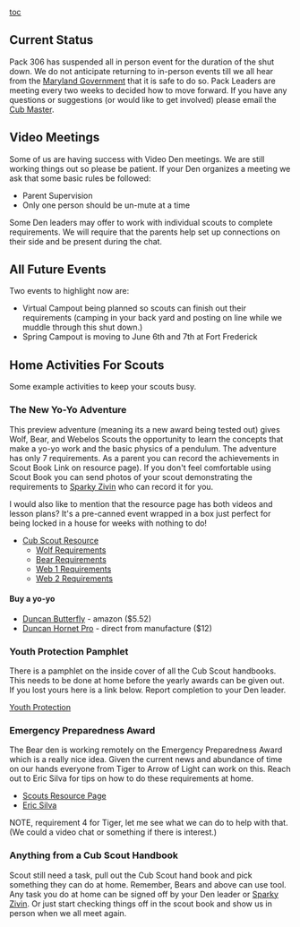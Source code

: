 
[toc](toc)

## Current Status
Pack 306 has suspended all in person event for the duration of the shut down. We do not anticipate returning to in-person events till we all hear from the [Maryland Government](https://coronavirus.maryland.gov) that it is safe to do so. Pack Leaders are meeting every two weeks to decided how to move forward. If you have any questions or suggestions (or would like to get involved) please email the [Cub Master](mailto:cubmaster@cub306.org).

## Video Meetings
Some of us are having success with Video Den meetings. We are still working things out so please be patient. If your Den organizes a meeting we ask that some basic rules be followed:

* Parent Supervision
* Only one person should be un-mute at a time

Some Den leaders may offer to work with individual scouts to complete requirements. We will require that the parents help set up connections on their side and be present during the chat.

## All Future Events

Two events to highlight now are:

* Virtual Campout being planned so scouts can finish out their requirements (camping in your back yard and posting on line while we muddle through this shut down.)
* Spring Campout is moving to June 6th and 7th at Fort Frederick

## Home Activities For Scouts
Some example activities to keep your scouts busy.

### The New Yo-Yo Adventure
This preview adventure (meaning its a new award being tested out) gives Wolf, Bear, and Webelos Scouts the opportunity to learn the concepts that make a yo-yo work and the basic physics of a pendulum. The adventure has only 7 requirements. As a parent you can record the achievements in Scout Book Link on resource page). If you don't feel comfortable using Scout Book you can send photos of your scout demonstrating the requirements to [Sparky Zivin](mailto:awards@cub306.org?subject=yo-yo) who can record it for you.

I would also like to mention that the resource page has both videos and lesson plans? It's a pre-canned event wrapped in a box just perfect for being locked in a house for weeks with nothing to do!

* [Cub Scout Resource](https://www.scouting.org/programs/cub-scouts/preview-adventures/yo-yo/)
    * [Wolf Requirements](https://i9peu1ikn3a16vg4e45rqi17-wpengine.netdna-ssl.com/wp-content/uploads/2019/05/510-76819-Yo-Yo-Preview-Adv_Wolf-Req_WEB.pdf)
    * [Bear Requirements](https://i9peu1ikn3a16vg4e45rqi17-wpengine.netdna-ssl.com/wp-content/uploads/2019/05/510-77619-Yo-Yo-Prev-Adv-Bear-Req_WEB.pdf)
    * [Web 1 Requirements](https://i9peu1ikn3a16vg4e45rqi17-wpengine.netdna-ssl.com/wp-content/uploads/2019/05/510-77019-Yo-Yo-Preview-Adv_Webelos-Req_WEB.pdf)
    * [Web 2 Requirements](https://i9peu1ikn3a16vg4e45rqi17-wpengine.netdna-ssl.com/wp-content/uploads/2019/05/510-77119-Yo-Yo-Prev-Adv-AOL-Req_WEB.pdf)

#### Buy a yo-yo

* [Duncan Butterfly](https://www.amazon.com/Duncan-BUTTERFLY-YO-YO-colors-vary/dp/B00005C8R9/ref=sr_1_2_sspa?crid=RZC7FD0RHEE&dchild=1&keywords=duncan+yoyo&qid=1586297793&refinements=p_89%3ADuncan&rnid=2528832011&sprefix=duncan+y%2Caps%2C141&sr=8-2-spons&psc=1&spLa=ZW5jcnlwdGVkUXVhbGlmaWVyPUExVTdWMVNSM1hMVTNIJmVuY3J5cHRlZElkPUEwODk4Njg0MVpFTU9OTEVaSTFFQiZlbmNyeXB0ZWRBZElkPUEwMjc1NzU1MUhQSjUwMENGTDc5RCZ3aWRnZXROYW1lPXNwX2F0ZiZhY3Rpb249Y2xpY2tSZWRpcmVjdCZkb05vdExvZ0NsaWNrPXRydWU=) - amazon ($5.52)
* [Duncan Hornet Pro](https://www.yo-yo.com/intermediate-yo-yo/Hornet-Pro-Looping-Yo-Yo-3602XP) - direct from manufacture ($12)

### Youth Protection Pamphlet
There is a pamphlet on the inside cover of all the Cub Scout handbooks. This needs to be done at home before the yearly awards can be given out. If you lost yours here is a link below. Report completion to your Den leader.

[Youth Protection](https://filestore.scouting.org/filestore/pdf/100-014_WEB.pdf)

### Emergency Preparedness Award

The Bear den is working remotely on the Emergency Preparedness Award which is a really nice idea. Given the current news and abundance of time on our hands everyone from Tiger to Arrow of Light can work on this. Reach out to Eric Silva for tips on how to do these requirements at home.

* [Scouts Resource Page](https://www.scouting.org/awards/awards-central/emergency-preparedness/)
* [Eric Silva](mailto:bear1@cub306.org)

NOTE, requirement 4 for Tiger, let me see what we can do to help with that. (We could a video chat or something if there is interest.)

### Anything from a Cub Scout Handbook

Scout still need a task, pull out the Cub Scout hand book and pick something they can do at home. Remember, Bears and above can use tool. Any task you do at home can be signed off by your Den leader or [Sparky Zivin](mailto:awards@cub306.org?subject=at%20home%20work). Or just start checking things off in the scout book and show us in person when we all meet again.